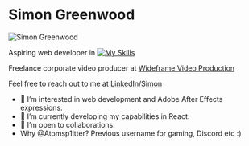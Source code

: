 # Simon Greenwood

![Simon Greenwood](https://github.com/Atomspl1tter/SimonLoResBW.jpg)

Aspiring web developer in [![My Skills](https://skills.thijs.gg/icons?i=js,react,html,css,nodejs)](https://skills.thijs.gg)

Freelance corporate video producer at [Wideframe Video Production](http://wideframe.uk)

Feel free to reach out to me at [LinkedIn/Simon](https://www.linkedin.com/in/simongreenwooduk/)

- 👀 I’m interested in web development and Adobe After Effects expressions.
- 🌱 I’m currently developing my capabilities in React.
- 💞️ I’m open to collaborations.
- Why @Atomsp1itter? Previous username for gaming, Discord etc :)








<!---
Atomsp1itter/Atomsp1itter is a ✨ special ✨ repository because its `README.md` (this file) appears on your GitHub profile.
You can click the Preview link to take a look at your changes.
--->
